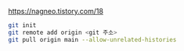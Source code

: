 https://nagneo.tistory.com/18
```bash
git init
git remote add origin <git 주소>
git pull origin main --allow-unrelated-histories
```
